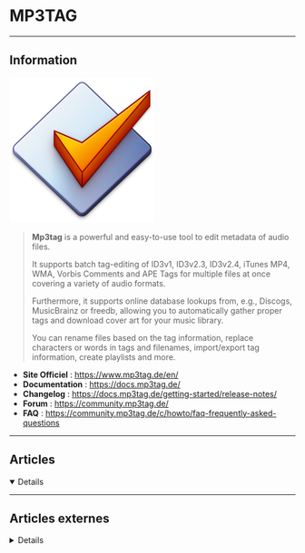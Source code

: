 # MP3TAG
----

## <i class="fa-solid fa-hashtag"></i> Information

![Logo](../../_media/apps/mp3tag/mp3tag-logo.png ':size=250 :no-zoom')


> <i class="fa-solid fa-quote-left"></i> **Mp3tag** is a powerful and easy-to-use tool to edit metadata of audio files.
>
> It supports batch tag-editing of ID3v1, ID3v2.3, ID3v2.4, iTunes MP4, WMA, Vorbis Comments and APE Tags for multiple files at once covering a variety of audio formats.
>
> Furthermore, it supports online database lookups from, e.g., Discogs, MusicBrainz or freedb, allowing you to automatically gather proper tags and download cover art for your music library.
>
> You can rename files based on the tag information, replace characters or words in tags and filenames, import/export tag information, create playlists and more. <i class="fa-solid fa-quote-left fa-rotate-180"></i>


- <i class="fa-solid fa-globe"></i> **Site Officiel** : https://www.mp3tag.de/en/
- <i class="fa-solid fa-book"></i> **Documentation** : https://docs.mp3tag.de/
- <i class="fa-solid fa-file-circle-question"></i> **Changelog** : https://docs.mp3tag.de/getting-started/release-notes/
- <i class="fas fa-comments"></i> **Forum** : https://community.mp3tag.de/
- <i class="far fa-question-circle"></i> **FAQ** : https://community.mp3tag.de/c/howto/faq-frequently-asked-questions

---

## <i class="fa-regular fa-newspaper"></i> Articles

<details open>

</details>

---

## <i class="fa-solid fa-glasses"></i> Articles externes

<details>

- [The 6 Best Sites to Download High-Quality CD Cover Album Art](https://www.makeuseof.com/tag/allcdcovers-extensive-cd-cover-llibrary/)
- [Using Python to Manage MP3 Tags](https://opensourceforu.com/2018/05/using-python-to-manage-mp3-tags/)
- [Why MP3tag Is the Only Music Tag Editor You'll Ever Need](https://www.makeuseof.com/tag/music-tag-editor-mp3tag/)

</details>